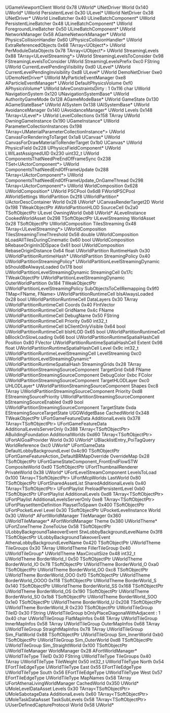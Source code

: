 UGameViewportClient	World	0x78	UWorld*
UNetDriver	World	0x140	UWorld*
UWorld	PersistentLevel	0x30	ULevel*
UWorld	NetDriver	0x38	UNetDriver*
UWorld	LineBatcher	0x40	ULineBatchComponent*
UWorld	PersistentLineBatcher	0x48	ULineBatchComponent*
UWorld	ForegroundLineBatcher	0x50	ULineBatchComponent*
UWorld	NetworkManager	0x58	AGameNetworkManager*
UWorld	PhysicsCollisionHandler	0x60	UPhysicsCollisionHandler*
UWorld	ExtraReferencedObjects	0x68	TArray<UObject*>
UWorld	PerModuleDataObjects	0x78	TArray<UObject*>
UWorld	StreamingLevels	0x88	TArray<ULevelStreaming*>
UWorld	StreamingLevelsToConsider	0x98	FStreamingLevelsToConsider
UWorld	StreamingLevelsPrefix	0xc0	FString
UWorld	CurrentLevelPendingVisibility	0xd0	ULevel*
UWorld	CurrentLevelPendingInvisibility	0xd8	ULevel*
UWorld	DemoNetDriver	0xe0	UDemoNetDriver*
UWorld	MyParticleEventManager	0xe8	AParticleEventManager*
UWorld	DefaultPhysicsVolume	0xf0	APhysicsVolume*
UWorld	bAreConstraintsDirty : 1	0x116	char
UWorld	NavigationSystem	0x120	UNavigationSystemBase*
UWorld	AuthorityGameMode	0x128	AGameModeBase*
UWorld	GameState	0x130	AGameStateBase*
UWorld	AISystem	0x138	UAISystemBase*
UWorld	AvoidanceManager	0x140	UAvoidanceManager*
UWorld	Levels	0x148	TArray<ULevel*>
UWorld	LevelCollections	0x158	TArray<FLevelCollection>
UWorld	OwningGameInstance	0x190	UGameInstance*
UWorld	ParameterCollectionInstances	0x198	TArray<UMaterialParameterCollectionInstance*>
UWorld	CanvasForRenderingToTarget	0x1a8	UCanvas*
UWorld	CanvasForDrawMaterialToRenderTarget	0x1b0	UCanvas*
UWorld	PhysicsField	0x228	UPhysicsFieldComponent*
UWorld	LWILastAssignedUID	0x230	uint32_t
UWorld	ComponentsThatNeedPreEndOfFrameSync	0x238	TSet<UActorComponent*>
UWorld	ComponentsThatNeedEndOfFrameUpdate	0x288	TArray<UActorComponent*>
UWorld	ComponentsThatNeedEndOfFrameUpdate_OnGameThread	0x298	TArray<UActorComponent*>
UWorld	WorldComposition	0x628	UWorldComposition*
UWorld	PSCPool	0x6d8	FWorldPSCPool
AWorldSettings	WorldPartition	0x2f8	UWorldPartition*
UActorDescContainer	World	0x28	UWorld*
UCanvasRenderTarget2D	World	0x198	TWeakObjectPtr<UWorld>
AWorldPartitionHLOD	SourceCell	0x2a0	TSoftObjectPtr<UWorldPartitionRuntimeCell>
ULevel	OwningWorld	0xb8	UWorld*
ALevelInstance	CookedWorldAsset	0x298	TSoftObjectPtr<UWorld>
ULevelStreaming	WorldAsset	0x28	TSoftObjectPtr<UWorld>
UWorldComposition	TilesStreaming	0x48	TArray<ULevelStreaming*>
UWorldComposition	TilesStreamingTimeThreshold	0x58	double
UWorldComposition	bLoadAllTilesDuringCinematic	0x60	bool
UWorldComposition	bRebaseOriginIn3DSpace	0x61	bool
UWorldComposition	RebaseOriginDistance	0x64	float
UWorldPartition	RuntimeHash	0x30	UWorldPartitionRuntimeHash*
UWorldPartition	StreamingPolicy	0x40	UWorldPartitionStreamingPolicy*
UWorldPartitionLevelStreamingDynamic	bShouldBeAlwaysLoaded	0x178	bool
UWorldPartitionLevelStreamingDynamic	StreamingCell	0x17c	TWeakObjectPtr<UWorldPartitionRuntimeLevelStreamingCell>
UWorldPartitionLevelStreamingDynamic	OuterWorldPartition	0x184	TWeakObjectPtr<UWorldPartition>
UWorldPartitionLevelStreamingPolicy	SubObjectsToCellRemapping	0x9f0	TMap<FName, FName>
UWorldPartitionRuntimeCell	bIsAlwaysLoaded	0x28	bool
UWorldPartitionRuntimeCell	DataLayers	0x30	TArray<FName>
UWorldPartitionRuntimeCell	Coords	0x40	FIntVector
UWorldPartitionRuntimeCell	GridName	0x4c	FName
UWorldPartitionRuntimeCell	DebugName	0x50	FString
UWorldPartitionRuntimeCell	Priority	0x60	int32_t
UWorldPartitionRuntimeCell	bClientOnlyVisible	0x64	bool
UWorldPartitionRuntimeCell	bIsHLOD	0x65	bool
UWorldPartitionRuntimeCell	bBlockOnSlowLoading	0x66	bool
UWorldPartitionRuntimeSpatialHashCell	Position	0x80	FVector
UWorldPartitionRuntimeSpatialHashCell	Extent	0x98	float
UWorldPartitionRuntimeSpatialHashCell	Level	0x9c	int32_t
UWorldPartitionRuntimeLevelStreamingCell	LevelStreaming	0xc0	UWorldPartitionLevelStreamingDynamic*
UWorldPartitionRuntimeSpatialHash	StreamingGrids	0x28	TArray<FSpatialHashStreamingGrid>
UWorldPartitionStreamingSourceComponent	TargetGrid	0xb8	FName
UWorldPartitionStreamingSourceComponent	DebugColor	0xbc	FColor
UWorldPartitionStreamingSourceComponent	TargetHLODLayer	0xc0	UHLODLayer*
UWorldPartitionStreamingSourceComponent	Shapes	0xc8	TArray<FStreamingSourceShape>
UWorldPartitionStreamingSourceComponent	Priority	0xd8	EStreamingSourcePriority
UWorldPartitionStreamingSourceComponent	bStreamingSourceEnabled	0xd9	bool
UWorldPartitionStreamingSourceComponent	TargetState	0xda	EStreamingSourceTargetState
UGGWidgetBase	CachedWorld	0x348	TWeakObjectPtr<UWorld>
UFortGameFeatureData	AdditionalLevels	0x378	TArray<TSoftObjectPtr<UWorld>>
UFortGameFeatureData	AdditionalLevelsServerOnly	0x388	TArray<TSoftObjectPtr<UWorld>>
ABuildingFoundation	AdditionalWorlds	0xd60	TArray<TSoftObjectPtr<UWorld>>
UFortAIGoalProvider	World	0x30	UWorld*
UBlacklistEntry_PoiTagQuery	WorldReference	0xc0	UWorld*
UFortGameData	DefaultLobbyBackgroundLevel	0x4c90	TSoftObjectPtr<UWorld>
UFortGameFeatureAction_DefaultBRMapOverride	OverrideMap	0x28	TSoftObjectPtr<UWorld>
UFortGameStateComponent_FrontEndFlowSTW	CompositeWorld	0xd0	TSoftObjectPtr<UWorld>
UFortThumbnailRenderer	PrivateWorld	0x38	UWorld*
UFortLevelStreamComponent	LevelsToLoad	0x100	TArray<TSoftObjectPtr<UWorld>>
UFortMcpWorlds	LastWorld	0x80	TSoftObjectPtr<UWorld>
UFortSharedAssetList	SharedAdditionalLevels	0x40	TArray<TSoftObjectPtr<UWorld>>
UFortPlaylist	PreloadPersistentLevel	0xb0	TSoftObjectPtr<UWorld>
UFortPlaylist	AdditionalLevels	0xd8	TArray<TSoftObjectPtr<UWorld>>
UFortPlaylist	AdditionalLevelsServerOnly	0xe8	TArray<TSoftObjectPtr<UWorld>>
UFortPlaysetItemDefinition	PlaysetToSpawn	0x400	TSoftObjectPtr<UWorld>
UFortPocketLevel	Level	0x30	TSoftObjectPtr<UWorld>
UPocketLevelInstance	World	0x30	UWorld*
AFortWorldManager	TileManager	0x360	UWorldTileManager*
AFortWorldManager	Theme	0x380	UWorldTheme*
UFortZoneTheme	ZoneToUse	0x58	TSoftObjectPtr<UWorld>
ULobbyBackgroundTakeoverEvent	StwLobbyBackgroundLevelName	0x3f8	TSoftObjectPtr<UWorld>
ULobbyBackgroundTakeoverEvent	AthenaLobbyBackgroundLevelName	0x420	TSoftObjectPtr<UWorld>
UWorldTheme	TileGroups	0x30	TArray<FTileGroupSelection>
UWorldTheme	FillerTileGroup	0x40	UWorldTileGroup*
UWorldTheme	MaxCircuitSize	0x48	int32_t
UWorldTheme	BorderWorld_I	0x50	TSoftObjectPtr<UWorld>
UWorldTheme	BorderWorld_IO	0x78	TSoftObjectPtr<UWorld>
UWorldTheme	BorderWorld_O	0xa0	TSoftObjectPtr<UWorld>
UWorldTheme	BorderWorld_OO	0xc8	TSoftObjectPtr<UWorld>
UWorldTheme	BorderWorld_OOO	0xf0	TSoftObjectPtr<UWorld>
UWorldTheme	BorderWorld_OOOO	0x118	TSoftObjectPtr<UWorld>
UWorldTheme	BorderWorld_S	0x140	TSoftObjectPtr<UWorld>
UWorldTheme	BorderWorld_SS	0x168	TSoftObjectPtr<UWorld>
UWorldTheme	BorderWorld_OS	0x190	TSoftObjectPtr<UWorld>
UWorldTheme	BorderWorld_SO	0x1b8	TSoftObjectPtr<UWorld>
UWorldTheme	BorderWorld_SOO	0x1e0	TSoftObjectPtr<UWorld>
UWorldTheme	BorderWorld_U	0x208	TSoftObjectPtr<UWorld>
UWorldTheme	BorderWorld_R	0x230	TSoftObjectPtr<UWorld>
UWorldTileGroup	TileID	0x30	FString
UWorldTileGroup	bOnlyPlaceDiagonalWithAdjacent : 1	0x40	char
UWorldTileGroup	FlatMapInfos	0x48	TArray<FTileGroupMapInfo>
UWorldTileGroup	InnerMapInfos	0x58	TArray<FTileGroupMapInfo>
UWorldTileGroup	OuterMapInfos	0x68	TArray<FTileGroupMapInfo>
UWorldTileGroup	StraightMapInfos	0x78	TArray<FTileGroupMapInfo>
UWorldTileGroup	Sim_FlatWorld	0x88	TSoftObjectPtr<UWorld>
UWorldTileGroup	Sim_InnerWorld	0xb0	TSoftObjectPtr<UWorld>
UWorldTileGroup	Sim_OuterWorld	0xd8	TSoftObjectPtr<UWorld>
UWorldTileGroup	Sim_StraightWorld	0x100	TSoftObjectPtr<UWorld>
UWorldTileManager	WorldManager	0x28	AFortWorldManager*
UWorldTileType	TileID	0x30	FString
UWorldTileType	TileGroups	0x40	TArray<FString>
UWorldTileType	TileWeight	0x50	int32_t
UWorldTileType	North	0x54	EFortTileEdgeType
UWorldTileType	East	0x55	EFortTileEdgeType
UWorldTileType	South	0x56	EFortTileEdgeType
UWorldTileType	West	0x57	EFortTileEdgeType
UWorldTileType	MapNames	0x58	TArray<FString>
UFortAthenaLivingWorldManager	CachedWorld	0x350	UWorld*
UMoleLevelDataAsset	Levels	0x30	TArray<TSoftObjectPtr<UWorld>>
UMoleSabotageData	AdditionalLevels	0x60	TArray<TSoftObjectPtr<UWorld>>
UMoleTaskDataAsset	TaskSubLevels	0x58	TArray<TSoftObjectPtr<UWorld>>
UUserDefinedCaptureProtocol	World	0x58	UWorld*
